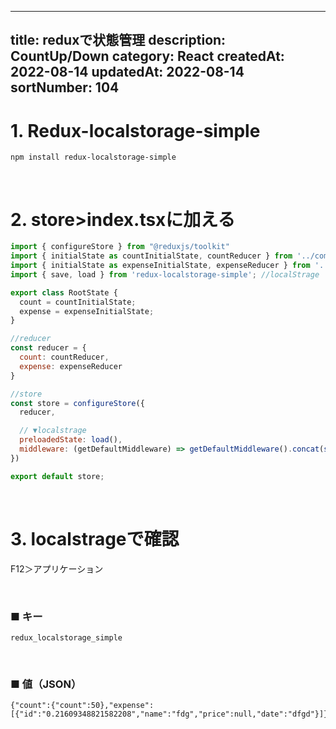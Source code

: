 
---
title: reduxで状態管理
description: CountUp/Down
category: React
createdAt: 2022-08-14
updatedAt: 2022-08-14
sortNumber: 104
---


# 1. Redux-localstorage-simple
```
npm install redux-localstorage-simple
```

<br>

# 2. store>index.tsxに加える
```js
import { configureStore } from "@reduxjs/toolkit"
import { initialState as countInitialState, countReducer } from '../components/count/countSlice'
import { initialState as expenseInitialState, expenseReducer } from '../components/expense/ExpenseSlice'
import { save, load } from 'redux-localstorage-simple'; //localStrage

export class RootState {
  count = countInitialState;
  expense = expenseInitialState;
}

//reducer
const reducer = {
  count: countReducer,
  expense: expenseReducer
}

//store
const store = configureStore({
  reducer,

  // ▼localstrage
  preloadedState: load(),
  middleware: (getDefaultMiddleware) => getDefaultMiddleware().concat(save()),
})

export default store;

```

<br>

# 3. localstrageで確認
F12＞アプリケーション

<br>

### ■ キー
```
redux_localstorage_simple
```

<br>

### ■ 値（JSON）
```
{"count":{"count":50},"expense":[{"id":"0.21609348821582208","name":"fdg","price":null,"date":"dfgd"}]}
```
